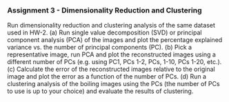 ### Assignment 3 - Dimensionality Reduction and Clustering
Run dimensionality reduction and clustering analysis of the same dataset used in HW-2. (a) Run single value decomposition (SVD) or principal component analysis (PCA) of the images and plot the percentage explained variance vs. the number of principal components (PC). (b) Pick a representative image, run PCA and plot the reconstructed images using a different number of PCs (e.g. using PC1, PCs 1-2, PCs, 1-10, PCs 1-20, etc.). (c) Calculate the error of the reconstructed images relative to the original image and plot the error as a function of the number of PCs. (d) Run a clustering analysis of the boiling images using the PCs (the number of PCs to use is up to your choice) and evaluate the results of clustering.
